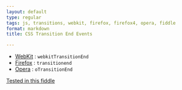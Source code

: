 ```yaml
---
layout: default
type: regular
tags: js, transitions, webkit, firefox, firefox4, opera, fiddle
format: markdown
title: CSS Transition End Events

---
```

* [WebKit](http://developer.apple.com/library/safari/#documentation/AudioVideo/Reference/WebKitTransitionEventClassReference/WebKitTransitionEvent/WebKitTransitionEvent.html) : `webkitTransitionEnd`
* [Firefox](https://developer.mozilla.org/en/CSS/CSS_transitions#Detecting_the_completion_of_a_transition) : `transitionend`
* [Opera](http://www.opera.com/docs/specs/presto26/css/transitions/#events) : `oTransitionEnd`

[Tested in this fiddle](http://jsfiddle.net/desandro/T3qSd/)